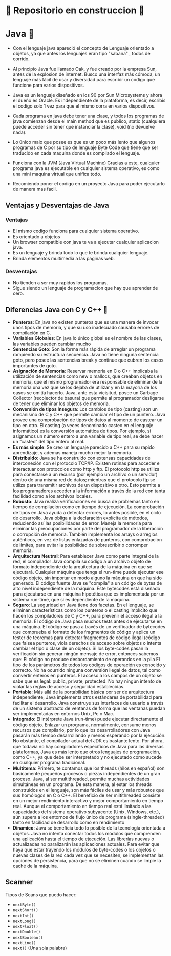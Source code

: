 # 👀️ Repositorio en construccion 👀️

# Java 🚀️

* Con el lenguaje java apareció el concepto de Lenguaje orientado a objetos, ya que antes los lenguajes eran tipo "sabana" , todos de corrido.
* Al principio Java fue llamado Oak, y fue creado por la empresa Sun, antes de la explosion de internet. Busco una interfaz más cómoda, un lenguaje más fácil de usar y diversidad para escribir un código que funcione para varios dispositivos.
* Java es un lenguaje diseñado en los 90 por Sun Microsystems y ahora el dueño es Oracle. Es independiente de la plataforma, es decir, escribis el codigo solo 1 vez para que el mismo corra en varios dispositivos.
* Cada programa en java debe tener una clase, y todos los programas de java comienzan desde el main method que es publico, static (cualquiera puede acceder sin tener que instanciar la clase), void (no devuelve nada).

* Lo único malo que posee es que es un poco más lento que algunos programas de C por su tipo de lenguaje Byte Code que tiene que ser traducido en cada maquina donde es compilado el lenguaje.
* Funciona con la JVM (Java Virtual Machine) Gracias a este, cualquier programa java es ejecutable en cualquier sistema operativo, es como una mini maquina virtual que unifica todo.
* Recomiendo poner el codigo en un proyecto Java para poder ejecutarlo de manera mas facil.

## Ventajas y Desventajas de Java

### Ventajas

* El mismo codigo funciona para cualquier sistema operativo.
* Es orientado a objetos
* Un browser compatible con java te va a ejecutar cualquier aplicacion java.
* Es un lenguaje y brinda todo lo que te brinda cualquier lenguaje.
* Brinda elementos multimedia a las paginas web.

### Desventajas

* No tienden a ser muy rapidos los programas.
* Sigue siendo un lenguaje de programacion que hay que aprender de cero.

## Diferencias Java con C y C++ 🚀️

* **Punteros**: En java no existen punteros que es una manera de invocar unos tipos de memoria, y que su uso inadecuado causaba errores de compilación en C.
* **Variables Globales**: En java lo único global es el nombre de las clases, las variables pueden cambiar mucho
* **Sentencias Goto**: Son la forma más rápida de arreglar un programa rompiendo su estructura secuencia. Java no tiene ninguna sentencia goto, pero posee las sentencias break y continue que cubren los casos importantes de goto.
* **Asignación de Memoria**: Reservar memoria en C o C++ implicaba la utilización de sentencias como new o mallocs, que creaban objetos en memoria, que el mismo programador era responsable de eliminar de la memoria una vez que se los dejaba de utilizar y en la mayoría de los casos se omitía hacerlo. Java, ante esta vicisitud, posee un Garbage Collector (recolector de basura) que permite al programador desligarse de tener que eliminar los objetos de memoria.
* **Conversión de tipos Insegura**: Los cambios de tipo (casting) son un mecanismo de C y C++ que permite cambiar el tipo de un puntero. Java provee una comprobación de tipos de datos al momento de castear un tipo en otro. El casting (a veces denominado casteo en el lenguaje informático) es la conversión automática de tipos. Por ejemplo, si asignamos un número entero a  una variable de tipo real, se debe hacer un “casteo” del tipo entero al real.
* **Es más simple**: Se creo un lenguaje parecido a C++ para su rapido aprendizaje, y además maneja mucho mejor la memoria.
* **Distribuido**: Java se ha construido con extensas capacidades de interconexión con el protocolo TCP/IP. Existen rutinas para acceder e interactuar con protocolos como http y ftp. El protocolo http se utiliza para conectarse a un recurso (por ejemplo un archivo o un servidor) dentro de una misma red de datos; mientras que el protocolo ftp se utiliza para transmitir archivos de un dispositivo a otro. Esto permite a los programadores acceder a la información a través de la red con tanta facilidad como a los archivos locales.
* **Robusto**: Java realiza verificaciones en busca de problemas tanto en tiempo de compilación como en tiempo de ejecución. La comprobación de tipos en Java ayuda a detectar errores, lo antes posible, en el ciclo de desarrollo. Java obliga a la declaración explícita de métodos, reduciendo así las posibilidades de error. Maneja la memoria para eliminar las preocupaciones por parte del programador de la liberación o corrupción de memoria.
  También implementa los arrays o arreglos auténticos, en vez de listas enlazadas de punteros, con comprobación de límites, para evitar la posibilidad de sobrescribir o corromper memoria.
* **Arquitectura Neutral**: Para establecer Java como parte integral de la red, el compilador Java compila su código a un archivo objeto de formato independiente de la arquitectura de la máquina en que se ejecutará. Cualquier máquina que tenga el run-time puede ejecutar ese código objeto, sin importar en modo alguno la máquina en que ha sido generado. El código fuente Java se "compila" a un código de bytes de alto nivel independiente de la máquina. Este bytecodes está diseñado para ejecutarse en una máquina hipotética que es implementada por un sistema run-time, que sí es dependiente de la máquina.
* **Seguro**: La seguridad en Java tiene dos facetas. En el lenguaje, se eliminan características como los punteros o el casting implícito que hacen los compiladores de C y C++, para prevenir el acceso ilegal a la memoria.
  El código de Java pasa muchos tests antes de ejecutarse en una máquina. El código se pasa a través de un verificador de bytecodes que comprueba el formato de los fragmentos de código y aplica un tester de teoremas para detectar fragmentos de código ilegal (código que falsea punteros, viola derechos de acceso sobre objetos o intenta cambiar el tipo o clase de un objeto).
  Si los byte-codes pasan la verificación sin generar ningún mensaje de error, entonces sabemos que:
  El código no produce desbordamiento de operandos en la pila
  El tipo de los parámetros de todos los códigos de operación es conocido y correcto.
  No ha ocurrido ninguna conversión ilegal de datos, tal como convertir enteros en punteros.
  El acceso a los campos de un objeto se sabe que es legal: public, private, protected.
  No hay ningún intento de violar las reglas de acceso y seguridad establecidas.
* **Portable**:  Más allá de la portabilidad básica por ser de arquitectura independiente, Java implementa otros estándares de portabilidad para facilitar el desarrollo. Java construye sus interfaces de usuario a través de un sistema abstracto de ventanas de forma que las ventanas puedan ser implementadas en entornos Unix, Pc o Mac.
* **Integrado**: El intérprete Java (run-time) puede ejecutar directamente el código objeto. Enlazar un programa, normalmente, consume menos recursos que compilarlo, por lo que los desarrolladores con Java pasarán más tiempo desarrollando y menos esperando por la ejecución. No obstante, el compilador actual del JDK es bastante lento. Por ahora, que todavía no hay compiladores específicos de Java para las diversas plataformas, Java es más lento que otros lenguajes de programación, como C++, ya que debe ser interpretado y no ejecutado como sucede en cualquier programa tradicional.
* **Multitema**: Primero, te contamos que los threads (hilos en español) son básicamente pequeños procesos o piezas independientes de un gran proceso. Java, al ser multithreaded, permite muchas actividades simultáneas en un programa. De esta manera, al estar los threads construidos en el lenguaje, son más fáciles de usar y más robustos que sus homólogos en C o C++.
  El beneficio de ser miltithreaded consiste en un mejor rendimiento interactivo y mejor comportamiento en tiempo real. Aunque el comportamiento en tiempo real está limitado a las capacidades del sistema operativo subyacente (Unix, Windows, etc.), aún supera a los entornos de flujo único de programa (single-threaded) tanto en facilidad de desarrollo como en rendimiento
* **Dinamico**: Java se beneficia todo lo posible de la tecnología orientada a objetos. Java no intenta conectar todos los módulos que comprenden una aplicación hasta el tiempo de ejecución. Las librerías nuevas o actualizadas no paralizarán las aplicaciones actuales.
  Para evitar que haya que estar trayendo los módulos de byte-codes o los objetos o nuevas clases de la red cada vez que se necesiten, se implementan las opciones de persistencia, para que no se eliminen cuando se limpie la caché de la máquina.

## Scanner

Tipos de Scans que puedo hacer:

* `nextByte()`
* `nextShort()`
* `nextInt()`
* `nextLong()`
* `nextFloat()`
* `nextDouble()`
* `nextBoolean()`
* `nextLine()`
* `next()` (Una sola palabra)

